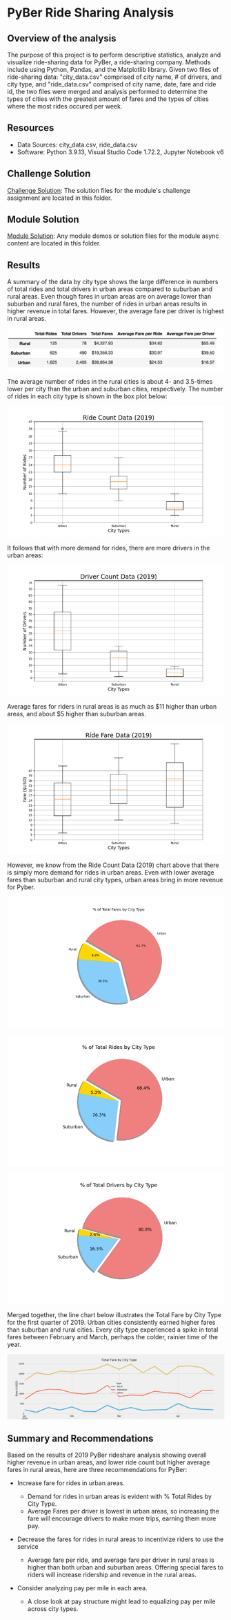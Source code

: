 # PyBer Ride Sharing Analysis

## Overview of the analysis
The purpose of this project is to perform descriptive statistics, analyze and visualize ride-sharing data for PyBer, a ride-sharing company. Methods include using Python, Pandas, and the Matplotlib library. Given two files of ride-sharing data: "city_data.csv" comprised of city name, # of drivers, and city type, and "ride_data.csv" comprised of city name, date, fare and ride id, the two files were merged and analysis performed to determine the types of cities with the greatest amount of fares and the types of cities where the most rides occured per week. 

## Resources
- Data Sources: city_data.csv, ride_data.csv
- Software: Python 3.9.13, Visual Studio Code 1.72.2,
Jupyter Notebook v6

## Challenge Solution

[Challenge Solution](PyBer.ipynb): The solution files for the module's challenge assignment are located in this folder.

## Module Solution

[Module Solution](PyBer_Challenge.ipynb): Any module demos or solution files for the module async content are located in this folder.

## Results

A summary of the data by city type shows the large difference in numbers of total rides and total drivers in urban areas compared to suburban and rural areas. Even though fares in urban areas are on average lower than suburban and rural fares, the number of rides in urban areas results in higher revenue in total fares. However, the average fare per driver is highest in rural areas.

![Image of summary data for PyBer ride-shares in 2019](https://github.com/EBolinVA/PyBer_Analysis/blob/main/Resources/Summary_DataFrame.png)

The average number of rides in the rural cities is about 4- and 3.5-times lower per city than the urban and suburban cities, respectively. The number of rides in each city type is shown in the box plot below:

![Image of box plot showing 2019 ride data for urban, suburban and rural areas](https://github.com/EBolinVA/PyBer_Analysis/blob/main/Resources/Fig2.png "Ride Count Data (2019)")

It follows that with more demand for rides, there are more drivers in the urban areas: 

![Image of box plot showing 2019 driver data for urban, suburban and rural areas](https://github.com/EBolinVA/PyBer_Analysis/blob/main/Resources/Fig4.png "Driver Count Data (2019)")

Average fares for riders in rural areas is as much as $11 higher than urban areas, and about $5 higher than suburban areas. 

![Image of box plot showing 2019 fare data for urban, suburban and rural areas](https://github.com/EBolinVA/PyBer_Analysis/blob/main/Resources/Fig3.png "Ride Fare Data (2019)")

However, we know from the Ride Count Data (2019) chart above that there is simply more demand for rides in urban areas. Even with lower average fares than suburban and rural city types, urban areas bring in more revenue for Pyber.

![Image of pie chart showing percentage of Total Fares data for urban, suburban and rural areas](https://github.com/EBolinVA/PyBer_Analysis/blob/main/Resources/Fig5.png "% of Total Fares by City Type (2019)")

![Image of pie chart showing percentage of Total Rides data for urban, suburban and rural areas](https://github.com/EBolinVA/PyBer_Analysis/blob/main/Resources/Fig6.png "% of Total Rides by City Type (2019)")

![Image of pie chart showing percentage of Total Drivers data for urban, suburban and rural areas](https://github.com/EBolinVA/PyBer_Analysis/blob/main/Resources/Fig7.png "% of Total Drivers by City Type (2019)")

Merged together, the line chart below illustrates the Total Fare by City Type for the first quarter of 2019. Urban cities consistently earned higher fares than suburban and rural cities. Every city type experienced a spike in total fares between February and March, perhaps the colder, rainier time of the year. 

![image of a line chart showing Total Fare by City Type for Quarter 1 of 2019](https://github.com/EBolinVA/PyBer_Analysis/blob/main/Resources/Challenge_fare_summary.png)

## Summary and Recommendations

Based on the results of 2019 PyBer rideshare analysis showing overall higher revenue in urban areas, and lower ride count but higher average fares in rural areas, here are three recommendations for PyBer:

- Increase fare for rides in urban areas. 
    - Demand for rides in urban areas is evident with % Total Rides by City Type. 
    - Average Fares per driver is lowest in urban areas, so increasing the fare will encourage drivers to make more trips, earning them more pay.

- Decrease the fares for rides in rural areas to incentivize riders to use the service
    - Average fare per ride, and average fare per driver in rural areas is higher than both urban and suburban areas. Offering special fares to riders will increase ridership and revenue in the rural areas.

- Consider analyzing pay per mile in each area. 
    - A close look at pay structure might lead to equalizing pay per mile across city types.